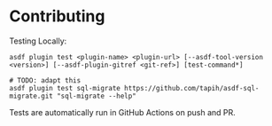# Contributing

Testing Locally:

```shell
asdf plugin test <plugin-name> <plugin-url> [--asdf-tool-version <version>] [--asdf-plugin-gitref <git-ref>] [test-command*]

# TODO: adapt this
asdf plugin test sql-migrate https://github.com/tapih/asdf-sql-migrate.git "sql-migrate --help"
```

Tests are automatically run in GitHub Actions on push and PR.
